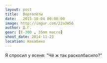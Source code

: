 ```yaml
---
layout: post
title:  Вертолёты
date:   2015-10-04 00:00:00
image: http://imgur.com/22a3W56
author: Д.Г.
gear: [E-300 , 35mm macro]
shoot_date: 2014-11-23
location: Нахабино
---
```


Я спросил у ясеня: "Чё ж так расколбасило?"

